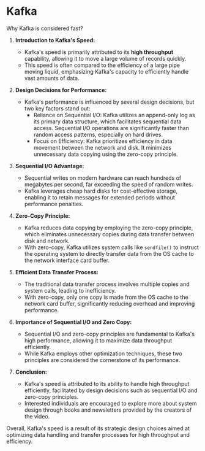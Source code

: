# Kafka

Why Kafka is considered fast?

1. **Introduction to Kafka's Speed:**
   - Kafka's speed is primarily attributed to its **high throughput** capability, allowing it to move a large volume of records quickly.
   - This speed is often compared to the efficiency of a large pipe moving liquid, emphasizing Kafka's capacity to efficiently handle vast amounts of data.

2. **Design Decisions for Performance:**
   - Kafka's performance is influenced by several design decisions, but two key factors stand out:
     - Reliance on Sequential I/O: Kafka utilizes an append-only log as its primary data structure, which facilitates sequential data access. Sequential I/O operations are significantly faster than random access patterns, especially on hard drives.
     - Focus on Efficiency: Kafka prioritizes efficiency in data movement between the network and disk. It minimizes unnecessary data copying using the zero-copy principle.

3. **Sequential I/O Advantage:**
   - Sequential writes on modern hardware can reach hundreds of megabytes per second, far exceeding the speed of random writes.
   - Kafka leverages cheap hard disks for cost-effective storage, enabling it to retain messages for extended periods without performance penalties.

4. **Zero-Copy Principle:**
   - Kafka reduces data copying by employing the zero-copy principle, which eliminates unnecessary copies during data transfer between disk and network.
   - With zero-copy, Kafka utilizes system calls like `sendfile()` to instruct the operating system to directly transfer data from the OS cache to the network interface card buffer.

5. **Efficient Data Transfer Process:**
   - The traditional data transfer process involves multiple copies and system calls, leading to inefficiency.
   - With zero-copy, only one copy is made from the OS cache to the network card buffer, significantly reducing overhead and improving performance.

6. **Importance of Sequential I/O and Zero Copy:**
   - Sequential I/O and zero-copy principles are fundamental to Kafka's high performance, allowing it to maximize data throughput efficiently.
   - While Kafka employs other optimization techniques, these two principles are considered the cornerstone of its performance.

7. **Conclusion:**
   - Kafka's speed is attributed to its ability to handle high throughput efficiently, facilitated by design decisions such as sequential I/O and zero-copy principles.
   - Interested individuals are encouraged to explore more about system design through books and newsletters provided by the creators of the video.

Overall, Kafka's speed is a result of its strategic design choices aimed at optimizing data handling and transfer processes for high throughput and efficiency.
